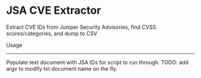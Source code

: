 JSA CVE Extractor
=================
Extract CVE IDs from Juniper Security Advisories, find CVSS scores/categories, and dump to CSV

Usage
______
Populate text document with JSA IDs for script to run through. TODO: add argv to modify txt document name on the fly.
